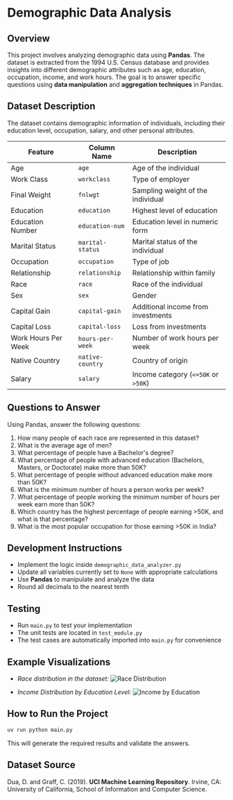 # Demographic Data Analysis

## Overview
This project involves analyzing demographic data using **Pandas**. The dataset is extracted from the 1994 U.S. Census database and provides insights into different demographic attributes such as age, education, occupation, income, and work hours. The goal is to answer specific questions using **data manipulation** and **aggregation techniques** in Pandas.

## Dataset Description
The dataset contains demographic information of individuals, including their education level, occupation, salary, and other personal attributes.

| Feature | Column Name | Description |
|---------|------------|-------------|
| Age | `age` | Age of the individual |
| Work Class | `workclass` | Type of employer |
| Final Weight | `fnlwgt` | Sampling weight of the individual |
| Education | `education` | Highest level of education |
| Education Number | `education-num` | Education level in numeric form |
| Marital Status | `marital-status` | Marital status of the individual |
| Occupation | `occupation` | Type of job |
| Relationship | `relationship` | Relationship within family |
| Race | `race` | Race of the individual |
| Sex | `sex` | Gender |
| Capital Gain | `capital-gain` | Additional income from investments |
| Capital Loss | `capital-loss` | Loss from investments |
| Work Hours Per Week | `hours-per-week` | Number of work hours per week |
| Native Country | `native-country` | Country of origin |
| Salary | `salary` | Income category (`<=50K` or `>50K`) |

## Questions to Answer
Using Pandas, answer the following questions:
1. How many people of each race are represented in this dataset?
2. What is the average age of men?
3. What percentage of people have a Bachelor's degree?
4. What percentage of people with advanced education (Bachelors, Masters, or Doctorate) make more than 50K?
5. What percentage of people without advanced education make more than 50K?
6. What is the minimum number of hours a person works per week?
7. What percentage of people working the minimum number of hours per week earn more than 50K?
8. Which country has the highest percentage of people earning >50K, and what is that percentage?
9. What is the most popular occupation for those earning >50K in India?

## Development Instructions
- Implement the logic inside `demographic_data_analyzer.py`
- Update all variables currently set to `None` with appropriate calculations
- Use **Pandas** to manipulate and analyze the data
- Round all decimals to the nearest tenth

## Testing
- Run `main.py` to test your implementation
- The unit tests are located in `test_module.py`
- The test cases are automatically imported into `main.py` for convenience

## Example Visualizations
- _Race distribution in the dataset:_
  ![Race Distribution](images/race_distribution.png)

- _Income Distribution by Education Level:_
  ![Income by Education](images/income_education.png)

## How to Run the Project
```bash
uv run python main.py
```
This will generate the required results and validate the answers.


## Dataset Source
Dua, D. and Graff, C. (2019). **UCI Machine Learning Repository**. Irvine, CA: University of California, School of Information and Computer Science.

